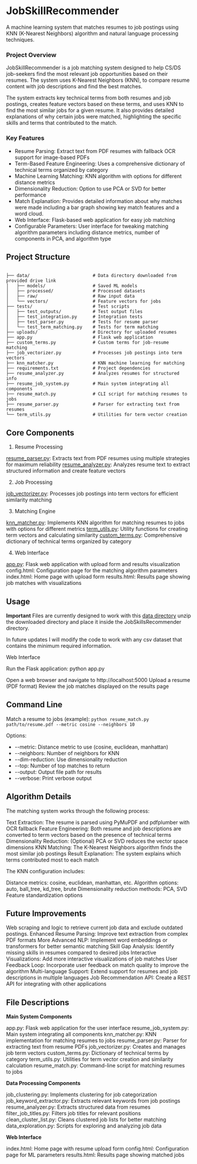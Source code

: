 # JobSkillRecommender
A machine learning system that matches resumes to job postings using KNN (K-Nearest Neighbors) algorithm and natural language processing techniques.

### Project Overview

JobSkillRecommender is a job matching system designed to help CS/DS job-seekers find the most relevant job opportunities based on their resumes. The system uses K-Nearest Neighbors (KNN), to compare resume content with job descriptions and find the best matches.

The system extracts key technical terms from both resumes and job postings, creates feature vectors based on these terms, and uses KNN to find the most similar jobs for a given resume. It also provides detailed explanations of why certain jobs were matched, highlighting the specific skills and terms that contributed to the match.

### Key Features

- Resume Parsing: Extract text from PDF resumes with fallback OCR support for image-based PDFs
- Term-Based Feature Engineering: Uses a comprehensive dictionary of technical terms organized by category
- Machine Learning Matching: KNN algorithm with options for different distance metrics
- Dimensionality Reduction: Option to use PCA or SVD for better performance
- Match Explanation: Provides detailed information about why matches were made including a bar graph showing key match features and a word cloud.
- Web Interface: Flask-based web application for easy job matching
- Configurable Parameters: User interface for tweaking matching algorithm parameters including distance metrics, number of components in PCA, and algorithm type

## Project Structure
```JobSkillRecommender/

├── data/                        # Data directory downloaded from provided drive link
│   ├── models/                  # Saved ML models
│   ├── processed/               # Processed datasets
│   ├── raw/                     # Raw input data
│   └── vectors/                 # Feature vectors for jobs
├── tests/                       # Test scripts
│   ├── test_outputs/            # Test output files
│   ├── test_integration.py      # Integration tests
│   ├── test_parser.py           # Tests for resume parser
│   └── test_term_matching.py    # Tests for term matching
├── uploads/                     # Directory for uploaded resumes
├── app.py                       # Flask web application
├── custom_terms.py              # Custom terms for job-resume matching
├── job_vectorizer.py            # Processes job postings into term vectors
├── knn_matcher.py               # KNN machine learning for matching
├── requirements.txt             # Project dependencies
├── resume_analyzer.py           # Analyzes resumes for structured info
├── resume_job_system.py         # Main system integrating all components
├── resume_match.py              # CLI script for matching resumes to jobs
├── resume_parser.py             # Parser for extracting text from resumes
└── term_utils.py                # Utilities for term vector creation
```
## Core Components
1. Resume Processing

[resume_parser.py](https://github.com/nicolenadine/ml-final/blob/main/JobSkillRecommender/resume_parser.py): Extracts text from PDF resumes using multiple strategies for maximum reliability
[resume_analyzer.py](https://github.com/nicolenadine/ml-final/blob/main/JobSkillRecommender/resume_analyzer.py): Analyzes resume text to extract structured information and create feature vectors

2. Job Processing

[job_vectorizer.py](https://github.com/nicolenadine/ml-final/blob/main/JobSkillRecommender/job_vectorizer.py): Processes job postings into term vectors for efficient similarity matching

3. Matching Engine

[knn_matcher.py](https://github.com/nicolenadine/ml-final/blob/main/JobSkillRecommender/knn_matcher.py): Implements KNN algorithm for matching resumes to jobs with options for different metrics
[term_utils.py](https://github.com/nicolenadine/ml-final/blob/main/JobSkillRecommender/term_utils.py): Utility functions for creating term vectors and calculating similarity
[custom_terms.py](https://github.com/nicolenadine/ml-final/blob/main/JobSkillRecommender/custom_terms.py): Comprehensive dictionary of technical terms organized by category

4. Web Interface

[app.py](https://github.com/nicolenadine/ml-final/blob/main/JobSkillRecommender/app.py): Flask web application with upload form and results visualization
config.html: Configuration page for the matching algorithm parameters
index.html: Home page with upload form
results.html: Results page showing job matches with visualizations

## Usage

**Important** 
Files are currently designed to work with this [data directory](https://drive.google.com/file/d/14X-rVfdDuDZ8r_yXKuAaSsecuPHL9u5S/view?usp=share_link) unzip the downloaded directory and place it inside the JobSkillsRecommender directory.

In future updates I will modify the code to work with any csv dataset that contains the minimum required information. 

Web Interface

Run the Flask application:
python app.py

Open a web browser and navigate to http://localhost:5000
Upload a resume (PDF format)
Review the job matches displayed on the results page

## Command Line
Match a resume to jobs (example):
```python resume_match.py path/to/resume.pdf --metric cosine --neighbors 10```

Options:

- --metric: Distance metric to use (cosine, euclidean, manhattan)
- --neighbors: Number of neighbors for KNN
- --dim-reduction: Use dimensionality reduction
- --top: Number of top matches to return
- --output: Output file path for results
- --verbose: Print verbose output

## Algorithm Details
The matching system works through the following process:

Text Extraction: The resume is parsed using PyMuPDF and pdfplumber with OCR fallback
Feature Engineering: Both resume and job descriptions are converted to term vectors based on the presence of technical terms
Dimensionality Reduction: (Optional) PCA or SVD reduces the vector space dimensions
KNN Matching: The K-Nearest Neighbors algorithm finds the most similar job postings
Result Explanation: The system explains which terms contributed most to each match

The KNN configuration includes:

Distance metrics: cosine, euclidean, manhattan, etc.
Algorithm options: auto, ball_tree, kd_tree, brute
Dimensionality reduction methods: PCA, SVD
Feature standardization options

## Future Improvements
Web scraping and logic to retrieve current job data and exclude outdated postings.
Enhanced Resume Parsing: Improve text extraction from complex PDF formats
More Advanced NLP: Implement word embeddings or transformers for better semantic matching
Skill Gap Analysis: Identify missing skills in resumes compared to desired jobs
Interactive Visualizations: Add more interactive visualizations of job matches
User Feedback Loop: Incorporate user feedback on match quality to improve the algorithm
Multi-language Support: Extend support for resumes and job descriptions in multiple languages
Job Recommendation API: Create a REST API for integrating with other applications


## File Descriptions

**Main System Components**

app.py: Flask web application for the user interface
resume_job_system.py: Main system integrating all components
knn_matcher.py: KNN implementation for matching resumes to jobs
resume_parser.py: Parser for extracting text from resume PDFs
job_vectorizer.py: Creates and manages job term vectors
custom_terms.py: Dictionary of technical terms by category
term_utils.py: Utilities for term vector creation and similarity calculation
resume_match.py: Command-line script for matching resumes to jobs

**Data Processing Components**

job_clustering.py: Implements clustering for job categorization
job_keyword_extractor.py: Extracts relevant keywords from job postings
resume_analyzer.py: Extracts structured data from resumes
filter_job_titles.py: Filters job titles for relevant positions
clean_cluster_list.py: Cleans clustered job lists for better matching
data_exploration.py: Scripts for exploring and analyzing job data

**Web Interface**

index.html: Home page with resume upload form
config.html: Configuration page for ML parameters
results.html: Results page showing matched jobs
